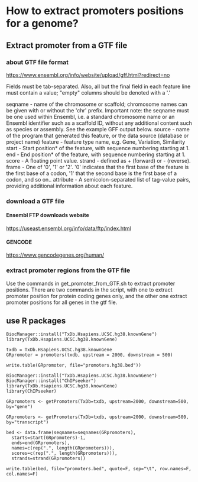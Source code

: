 # How to extract promoters positions for a genome?

## Extract promoter from a GTF file

### about GTF file format
https://www.ensembl.org/info/website/upload/gff.html?redirect=no

Fields must be tab-separated. Also, all but the final field in each feature line must contain a value; "empty" columns should be denoted with a '.'

seqname - name of the chromosome or scaffold; chromosome names can be given with or without the 'chr' prefix. Important note: the seqname must be one used within Ensembl, i.e. a standard chromosome name or an Ensembl identifier such as a scaffold ID, without any additional content such as species or assembly. See the example GFF output below.
source - name of the program that generated this feature, or the data source (database or project name)
feature - feature type name, e.g. Gene, Variation, Similarity
start - Start position* of the feature, with sequence numbering starting at 1.
end - End position* of the feature, with sequence numbering starting at 1.
score - A floating point value.
strand - defined as + (forward) or - (reverse).
frame - One of '0', '1' or '2'. '0' indicates that the first base of the feature is the first base of a codon, '1' that the second base is the first base of a codon, and so on..
attribute - A semicolon-separated list of tag-value pairs, providing additional information about each feature.

### download a GTF file

#### Ensembl FTP downloads website
https://useast.ensembl.org/info/data/ftp/index.html

#### GENCODE
https://www.gencodegenes.org/human/

### extract promoter regions from the GTF file
Use the commands in get_promoter_from_GTF.sh to extract promoter positions.
There are two commands in the script, with one to extract promoter position for protein coding genes only, and the other one extract promoter positions for all genes in the gtf file.

## use R packages

```
BiocManager::install("TxDb.Hsapiens.UCSC.hg38.knownGene")
library(TxDb.Hsapiens.UCSC.hg38.knownGene)

txdb = TxDb.Hsapiens.UCSC.hg38.knownGene
GRpromoter = promoters(txdb, upstream = 2000, downstream = 500)

write.table(GRpromoter, file="promoters.hg38.bed"))
```

```
BiocManager::install("TxDb.Hsapiens.UCSC.hg38.knownGene")
BiocManager::install("ChIPseeker")
library(TxDb.Hsapiens.UCSC.hg38.knownGene)
library(ChIPseeker)

GRpromoters <- getPromoters(TxDb=txdb, upstream=2000, downstream=500, by="gene")

GRpromoters <- getPromoters(TxDb=txdb, upstream=2000, downstream=500, by="transcript")

bed <- data.frame(seqnames=seqnames(GRpromoters),
  starts=start(GRpromoters)-1,
  ends=end(GRpromoters),
  names=c(rep(".", length(GRpromoters))),
  scores=c(rep(".", length(GRpromoters))),
  strands=strand(GRpromoters))

write.table(bed, file="promoters.bed", quote=F, sep="\t", row.names=F, col.names=F)
```
